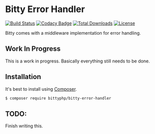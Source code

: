 # Bitty Error Handler

[![Build Status](https://travis-ci.org/bittyphp/bitty-error-handler.svg?branch=master)](https://travis-ci.org/bittyphp/bitty-error-handler)
[![Codacy Badge](https://api.codacy.com/project/badge/Coverage/00d33f4f50b141b0a59b35635147efc4)](https://www.codacy.com/app/bittyphp/bitty-error-handler)
[![Total Downloads](https://poser.pugx.org/bittyphp/bitty-error-handler/downloads)](https://packagist.org/packages/bittyphp/bitty-error-handler)
[![License](https://poser.pugx.org/bittyphp/bitty-error-handler/license)](https://packagist.org/packages/bittyphp/bitty-error-handler)

Bitty comes with a middleware implementation for error handling.

## Work In Progress

This is a work in progress. Basically everything still needs to be done.

## Installation

It's best to install using [Composer](https://getcomposer.org/).

```sh
$ composer require bittyphp/bitty-error-handler
```

## TODO:

Finish writing this.
